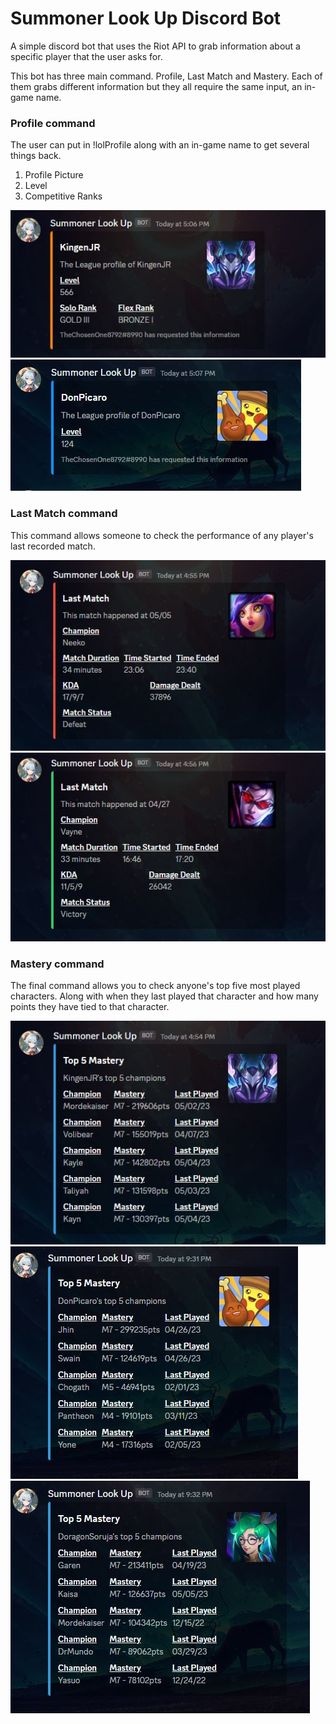 # Summoner Look Up Discord Bot

A simple discord bot that uses the Riot API to grab information about a specific player that the user asks for.

This bot has three main command. Profile, Last Match and Mastery. Each of them grabs different information but they all require the same input, an in-game name.

### Profile command
The user can put in !lolProfile along with an in-game name to get several things back.
1. Profile Picture
2. Level
3. Competitive Ranks

![profile command example 1](./Pictures/first_command_example_1.JPG)
![profile command example 2](./Pictures/first_command_example_2.JPG)

### Last Match command
This command allows someone to check the performance of any player's last recorded match.

![last match command example 1](./Pictures/second_command_example_1.JPG)
![last match command example 2](./Pictures/second_command_example_2.JPG)

### Mastery command
The final command allows you to check anyone's top five most played characters. Along with when they last played that character and how many points they have tied to that character.

![mastery command example 1](./Pictures/third_command_example_1.JPG)
![mastery command example 2](./Pictures/third_command_example_3.JPG)
![mastery command example 3](./Pictures/third_command_example_4.JPG)
